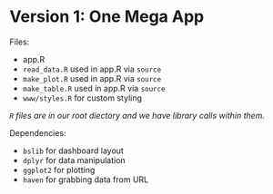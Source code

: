 # Version 1: One Mega App

Files:
- app.R
- `read_data.R` used in app.R via `source`
- `make_plot.R` used in app.R via `source`
- `make_table.R` used in app.R via `source`
- `www/styles.R` for custom styling

*`R` files are in our root diectory and we have library calls within them.*

Dependencies: 
- `bslib` for dashboard layout
- `dplyr` for data manipulation
- `ggplot2` for plotting
- `haven` for grabbing data from URL
